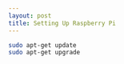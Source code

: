 ```yaml
---
layout: post
title: Setting Up Raspberry Pi
---
```




````zsh
sudo apt-get update
sudo apt-get upgrade
````

